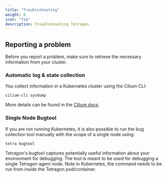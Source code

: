 ```yaml
---
title: "Troubleshooting"
weight: 8
icon: "faq"
description: Troubleshooting Tetragon
---
```


## Reporting a problem

Before you report a problem, make sure to retrieve the necessary information from your cluster.

### Automatic log & state collection

You collect information in a Kubernetes cluster using the Cilium CLI:

```shell
cilium-cli sysdump
```

More details can be found in the [Cilium docs](https://docs.cilium.io/en/stable/operations/troubleshooting/#automatic-log-state-collection).

### Single Node Bugtool

If you are not running Kubernetes, it is also possible to run the bug collection tool manually with the scope of a single node using:

```shell
tetra bugtool
```

Tetragon's bugtool captures potentially useful information about your environment for debugging. The tool is meant to be used for debugging a single Tetragon agent node. Note in Kubernetes, the command needs to be run from inside the Tetragon pod/container.

